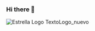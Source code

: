 ### Hi there 👋
![Estrella Logo Texto![Logo_nuevo](https://github.com/BlommamPro/BlommamPro/assets/55925490/92f9df8a-4a9c-4789-af50-7c9e053f73a4)
](https://github.com/BlommamPro/BlommamPro/assets/55925490/8e3e3370-5878-449d-b8e9-76464b09ac7a)

<!--
**BlommamPro/BlommamPro** is a ✨ _special_ ✨ repository because its `README.md` (this file) appears on your GitHub profile.

Here are some ideas to get you started:

- 🔭 I’m currently working on ...
- 🌱 I’m currently learning ...
- 👯 I’m looking to collaborate on ...
- 🤔 I’m looking for help with ...
- 💬 Ask me about ...
- 📫 How to reach me: ...
- 😄 Pronouns: ...
- ⚡ Fun fact: ...
-->

